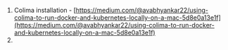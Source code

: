 1. Colima installation - [https://medium.com/@avabhyankar22/using-colima-to-run-docker-and-kubernetes-locally-on-a-mac-5d8e0a13e1f](https://medium.com/@avabhyankar22/using-colima-to-run-docker-and-kubernetes-locally-on-a-mac-5d8e0a13e1f)
2. 
